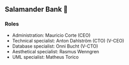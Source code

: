 ## Salamander Bank 🦎

### Roles
* Administration: Mauricio Corte (CEO)
* Technical specialist: Anton Dahlström (CTO) (V-CEO)
* Database specialist: Onni Bucht (V-CTO)
* Aesthetical specialist: Rasmus Wenngren
* UML specialist: Matheus Torico